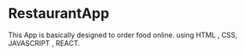 # RestaurantApp
This App is basically designed to order food online. using HTML , CSS, JAVASCRIPT , REACT.
